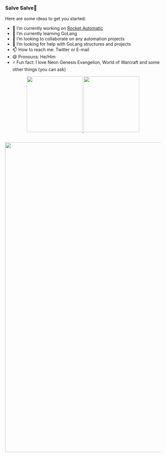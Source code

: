 ### Salve Salve👋

Here are some ideas to get you started:

- 🔭 I’m currently working on [Rocket Automatic](https://rocketautomatic.com/)
- 🌱 I’m currently learning GoLang
- 👯 I’m looking to collaborate on any automation projects
- 🤔 I’m looking for help with GoLang structures and projects
- 📫 How to reach me: Twitter or E-mail
- 😄 Pronouns: He/Him
- ⚡ Fun fact: I love Neon Genesis Evangelion, World of Warcraft and some other things (you can ask)

<div align="center">
  <a href="https://github.com/JVmano">
  <img height="180em" src="https://github-readme-stats.vercel.app/api?username=JVmano&show_icons=true&theme=dracula&include_all_commits=true&count_private=true"/>
  <img height="180em" src="https://github-readme-stats.vercel.app/api/top-langs/?username=JVmano&layout=compact&langs_count=7&theme=dracula"/>
</div>
  
 ##
<p align="center">
  <img src="https://media4.giphy.com/media/sUP52mudix9Zu/giphy.gif?cid=ecf05e476xidzcdcr6fqbedilbc83qiq9f7693q9hvungffl&rid=giphy.gif&ct=g" width="1000"/>
</p>
